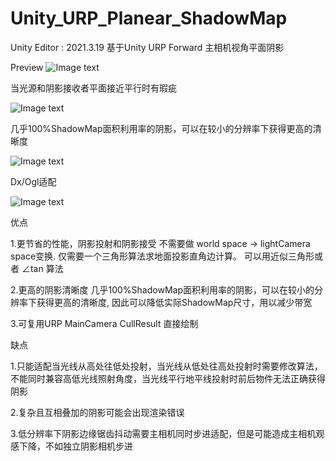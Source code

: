 # Unity_URP_Planear_ShadowMap

Unity Editor : 2021.3.19
基于Unity URP Forward 主相机视角平面阴影

Preview
![Image text](https://github.com/dreamfairy/Unity_URP_Planear_Shadowmap/blob/main/preview/1.gif)


当光源和阴影接收者平面接近平行时有瑕疵

![Image text](https://github.com/dreamfairy/Unity_URP_Planear_Shadowmap/blob/main/preview/2.png)

几乎100%ShadowMap面积利用率的阴影，可以在较小的分辨率下获得更高的清晰度

![Image text](https://github.com/dreamfairy/Unity_URP_Planear_Shadowmap/blob/main/preview/3.png)

Dx/Ogl适配

![Image text](https://github.com/dreamfairy/Unity_URP_Planear_Shadowmap/blob/main/preview/4.png)

优点

1.更节省的性能，阴影投射和阴影接受 不需要做 world space -> lightCamera space变换. 仅需要一个三角形算法求地面投影直角边计算。 可以用近似三角形或者 ∠tan 算法

2.更高的阴影清晰度 几乎100%ShadowMap面积利用率的阴影，可以在较小的分辨率下获得更高的清晰度, 因此可以降低实际ShadowMap尺寸，用以减少带宽

3.可复用URP MainCamera CullResult 直接绘制

缺点

1.只能适配当光线从高处往低处投射，当光线从低处往高处投射时需要修改算法，不能同时兼容高低光线照射角度，当光线平行地平线投射时前后物件无法正确获得阴影

2.复杂且互相叠加的阴影可能会出现渲染错误

3.低分辨率下阴影边缘锯齿抖动需要主相机同时步进适配，但是可能造成主相机观感下降，不如独立阴影相机步进